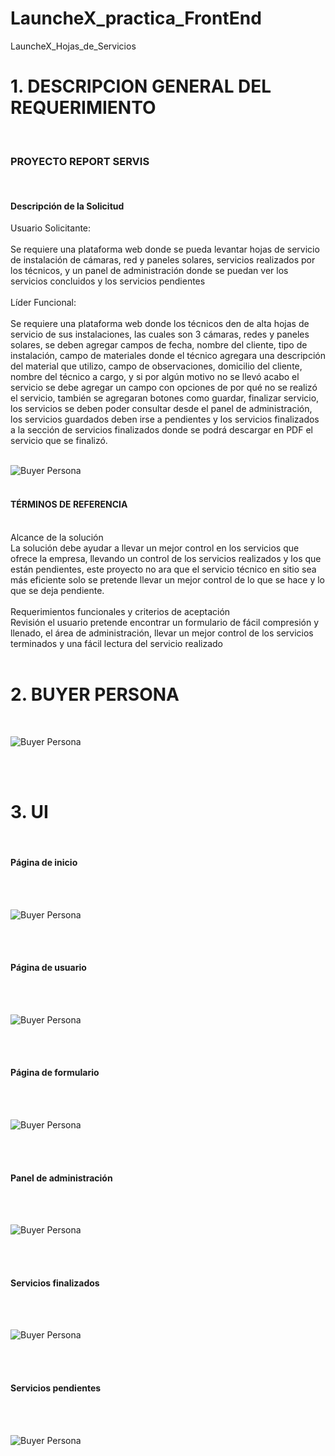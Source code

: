 # LauncheX_practica_FrontEnd
LauncheX_Hojas_de_Servicios

<h1> 1.	DESCRIPCION GENERAL DEL REQUERIMIENTO </h1>
<br>
<h3> PROYECTO REPORT SERVIS </h3>
<br>
<h4>Descripción de la Solicitud</h4>
Usuario Solicitante: 
<br>
<br>
Se requiere una plataforma web donde se pueda levantar hojas de servicio de instalación de cámaras, red y paneles solares, servicios realizados por los técnicos, y un panel de administración donde se puedan ver los servicios concluidos y los servicios pendientes
<br>
<br>
Líder Funcional:
<br>
<br>
Se requiere una plataforma web donde los técnicos den de alta hojas de servicio de sus instalaciones, las cuales son 3 cámaras, redes y paneles solares, se deben agregar campos de fecha, nombre del cliente, tipo de instalación, campo de materiales donde el técnico agregara una descripción del material que utilizo, campo de observaciones, domicilio del cliente, nombre del técnico a cargo, y si por algún motivo no se llevó acabo el servicio se debe agregar un campo con opciones de por qué no se realizó el servicio, también se agregaran botones como guardar, finalizar servicio, los servicios se deben poder consultar desde el panel de administración, los servicios guardados deben irse a pendientes y los servicios finalizados a la sección de servicios finalizados donde se podrá descargar en PDF el servicio que se finalizó.
<br>
<br>

![Buyer Persona](./imagenes/Diagrama_de_flujo.jpg)
<br>
<br>
<h4> TÉRMINOS DE REFERENCIA </h4>
<br>
Alcance de la solución 
<br>
La solución debe ayudar a llevar un mejor control en los servicios que ofrece la empresa, llevando un control de los servicios realizados y los que están pendientes, este proyecto no ara que el servicio técnico en sitio sea más eficiente solo se pretende llevar un mejor control de lo que se hace y lo que se deja pendiente.
<br>
<br>
Requerimientos funcionales y criterios de aceptación 
<br>
Revisión el usuario pretende encontrar un formulario de fácil compresión y llenado, el área de administración, llevar un mejor control de los servicios terminados y una fácil lectura del servicio realizado
<br>
<br>
<h1> 2. BUYER PERSONA </h1>
<br>

![Buyer Persona](./imagenes/Buyer_pesona.jpg)

<br>
<br>
<h1> 3. UI </h1>
<br>
<h4> Página de inicio </h4>
<br>
<br>

![Buyer Persona](./imagenes/01home.jpg)

<br>
<br>

<h4> Página de usuario </h4>
<br>
<br>

![Buyer Persona](./imagenes/02usario.jpg)

<br>
<br>

<h4> Página de formulario </h4>
<br>
<br>

![Buyer Persona](./imagenes/03formulario.jpg)

<br>
<br>

<h4> Panel de administración </h4>
<br>
<br>

![Buyer Persona](./imagenes/04paneladmin.jpg)

<br>
<br>

<h4> Servicios finalizados </h4>
<br>
<br>

![Buyer Persona](./imagenes/05servfin.jpg)

<br>
<br>

<h4> Servicios pendientes </h4>
<br>
<br>

![Buyer Persona](./imagenes/06serpend.jpg)
